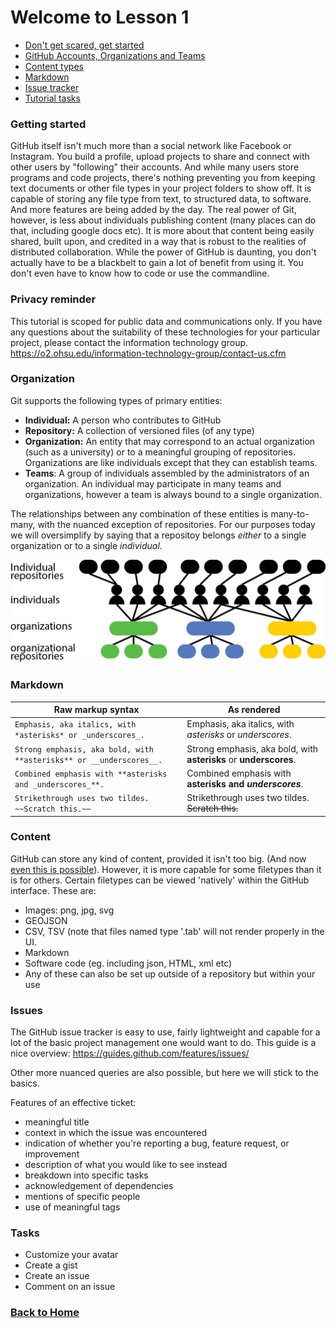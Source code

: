 # Welcome to Lesson 1

- [Don't get scared, get started](#getting-started)
- [GitHub Accounts, Organizations and Teams](#organization)
- [Content types](#content)
- [Markdown](#markdown)
- [Issue tracker](#issues)
- [Tutorial tasks](#tasks)

### Getting started

GitHub itself isn't much more than a social network like Facebook or Instagram. You build a profile, upload projects to share and connect with other users by "following" their accounts. And while many users store programs and code projects, there's nothing preventing you from keeping text documents or other file types in your project folders to show off. It is capable of storing any file type from text, to structured data, to software. And more features are being added by the day. The real power of Git, however, is less about individuals publishing content (many places can do that, including google docs etc). It is more about that content being easily shared, built upon, and credited in a way that is robust to the realities of distributed collaboration. While the power of GitHub is daunting, you don't actually have to be a blackbelt to gain a lot of benefit from using it. You don't even have to know how to code or use the commandline.

### Privacy reminder

This tutorial is scoped for public data and communications only. If you have any questions about the suitability of these technologies for your particular project, please contact the information technology group. https://o2.ohsu.edu/information-technology-group/contact-us.cfm

### Organization

Git supports the following types of primary entities:

- **Individual:** A person who contributes to GitHub
- **Repository:** A collection of versioned files (of any type)
- **Organization:** An entity that may correspond to an actual organization (such as a university) or to a meaningful grouping of repositories. Organizations are like individuals except that they can establish teams.
- **Teams**: A group of individuals assembled by the administrators of an organization. An individual may participate in many teams and organizations, however a team is always bound to a single organization.

The relationships between any combination of these entities is many-to-many, with the nuanced exception of repositories.
For our purposes today we will oversimplify by saying that a repositoy belongs *either* to a single organization or to a single *individual*.

![](../howto/images/github-organizations-teams-repos.png)

### Markdown

| Raw markup syntax | As rendered |
|-------------|------------|
|`Emphasis, aka italics, with *asterisks* or _underscores_.`|Emphasis, aka italics, with *asterisks* or _underscores_.|
|`Strong emphasis, aka bold, with **asterisks** or __underscores__.`|Strong emphasis, aka bold, with **asterisks** or __underscores__.
|`Combined emphasis with **asterisks and _underscores_**.`|Combined emphasis with **asterisks and _underscores_**.|
|`Strikethrough uses two tildes. ~~Scratch this.~~` | Strikethrough uses two tildes. ~~Scratch this.~~ |

### Content

GitHub can store any kind of content, provided it isn't too big. (And now [even this is possible](https://git-lfs.github.com/)).
However, it is more capable for some filetypes than it is for others. Certain filetypes can be viewed 'natively' within the GitHub interface. These are:

- Images: png, jpg, svg
- GEOJSON
- CSV, TSV (note that files named type '.tab' will not render properly in the UI.
- Markdown
- Software code (eg. including json, HTML, xml etc)
- Any of these can also be set up outside of a repository but within your use

### Issues

The GitHub issue tracker is easy to use, fairly lightweight and capable for a lot of the basic project management one would want to do.
This guide is a nice overview: https://guides.github.com/features/issues/

Other more nuanced queries are also possible, but here we will stick to the basics.

Features of an effective ticket:
 - meaningful title
 - context in which the issue was encountered
 - indication of whether you're reporting a bug, feature request, or improvement
 - description of what you would like to see instead 
 - breakdown into specific tasks
 - acknowledgement of dependencies
 - mentions of specific people
 - use of meaningful tags


### Tasks
- Customize your avatar
- Create a gist
- Create an issue
- Comment on an issue

### [Back to Home](../index)

